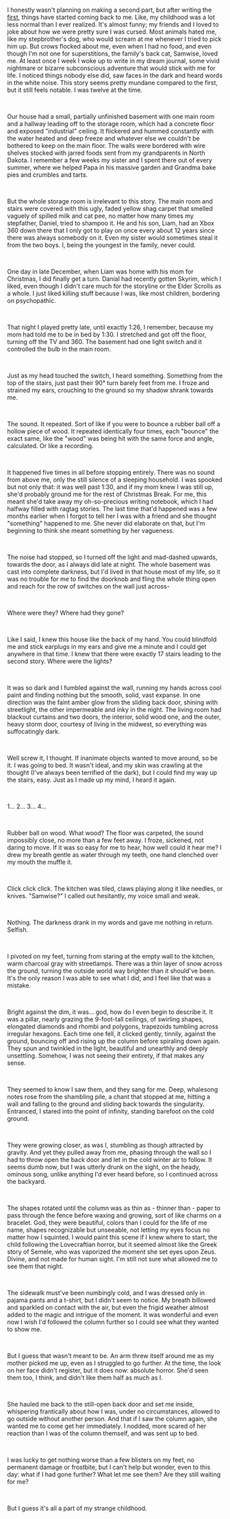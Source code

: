 I honestly wasn't planning on making a second part, but after writing the [first](https://www.reddit.com/r/nosleep/comments/xwt00x/it_wasnt_my_sister_and_i_swear_im_not_crazy/), things have started coming back to me. Like, my childhood was a lot less normal than I ever realized. It's almost funny; my friends and I loved to joke about how we were pretty sure I was cursed. Most animals hated me, like my stepbrother's dog, who would scream at me whenever I tried to pick him up. But crows flocked about me, even when I had no food, and even though I'm not one for superstitions, the family's back cat, Samwise, loved me. At least once I week I woke up to write in my dream journal, some vivid nightmare or bizarre subconscious adventure that would stick with me for life. I noticed things nobody else did, saw faces in the dark and heard words in the white noise. This story seems pretty mundane compared to the first, but it still feels notable. I was twelve at the time.

&#x200B;

Our house had a small, partially unfinished basement with one main room and a hallway leading off to the storage room, which had a concrete floor and exposed "industrial" ceiling. It flickered and hummed constantly with the water heated and deep freeze and whatever else we couldn't be bothered to keep on the main floor. The walls were bordered with wire shelves stocked with jarred foods sent from my grandparents in North Dakota. I remember a few weeks my sister and I spent there out of every summer, where we helped Papa in his massive garden and Grandma bake pies and crumbles and tarts.

&#x200B;

But the whole storage room is irrelevant to this story. The main room and stairs were covered with this ugly, faded yellow shag carpet that smelled vaguely of spilled milk and cat pee, no matter how many times my stepfather, Daniel, tried to shampoo it. He and his son, Liam, had an Xbox 360 down there that I only got to play on once every about 12 years since there was always somebody on it. Even my sister would sometimes steal it from the two boys. I, being the youngest in the family, never could.

&#x200B;

One day in late December, when Liam was home with his mom for Christmas, I did finally get a turn. Danial had recently gotten Skyrim, which I liked, even though I didn't care much for the storyline or the Elder Scrolls as a whole. I just liked killing stuff because I was, like most children, bordering on psychopathic.

&#x200B;

That night I played pretty late, until exactly 1:26, I remember, because my mom had told me to be in bed by 1:30. I stretched and got off the floor, turning off the TV and 360. The basement had one light switch and it controlled the bulb in the main room.

&#x200B;

Just as my head touched the switch, I heard something. Something from the top of the stairs, just past their 90° turn barely feet from me. I froze and strained my ears, crouching to the ground so my shadow shrank towards me.

&#x200B;

The sound. It repeated. Sort of like if you were to bounce a rubber ball off a hollow piece of wood. It repeated identically four times, each "bounce" the exact same, like the "wood" was being hit with the same force and angle, calculated. Or like a recording.

&#x200B;

It happened five times in all before stopping entirely. There was no sound from above me, only the still silence of a sleeping household. I was spooked but not only that: it was well past 1:30, and if my mom knew I was still up, she'd probably ground me for the rest of Christmas Break. For me, this meant she'd take away my oh-so-precious writing notebook, which I had halfway filled with ragtag stories. The last time that'd happened was a few months earlier when I forgot to tell her I was with a friend and she thought "something" happened to me. She never did elaborate on that, but I'm beginning to think she meant something by her vagueness.

&#x200B;

The noise had stopped, so I turned off the light and mad-dashed upwards, towards the door, as I always did late at night. The whole basement was cast into complete darkness, but I'd lived in that house most of my life, so it was no trouble for me to find the doorknob and fling the whole thing open and reach for the row of switches on the wall just across-

&#x200B;

Where were they? Where had they gone?

&#x200B;

Like I said, I knew this house like the back of my hand. You could blindfold me and stick earplugs in my ears and give me a minute and I could get anywhere in that time. I knew that there were exactly 17 stairs leading to the second story. Where were the lights?

&#x200B;

It was so dark and I fumbled against the wall, running my hands across cool paint and finding nothing but the smooth, solid, vast expanse. In one direction was the faint amber glow from the sliding back door, shining with streetlight, the other impermeable and inky in the night. The living room had blackout curtains and two doors, the interior, solid wood one, and the outer, heavy storm door, courtesy of living in the midwest, so everything was suffocatingly dark.

&#x200B;

Well screw it, I thought. If inanimate objects wanted to move around, so be it. I was going to bed. It wasn't ideal, and my skin was crawling at the thought (I've always been terrified of the dark), but I could find my way up the stairs, easy. Just as I made up my mind, I heard it again.

&#x200B;

1... 2... 3... 4...

&#x200B;

Rubber ball on wood. What wood? The floor was carpeted, the sound impossibly close, no more than a few feet away. I froze, sickened, not daring to move. If it was so easy for me to hear, how well could it hear me? I drew my breath gentle as water through my teeth, one hand clenched over my mouth the muffle it.

&#x200B;

Click click click. The kitchen was tiled, claws playing along it like needles, or knives. "Samwise?" I called out hesitantly, my voice small and weak.

&#x200B;

Nothing. The darkness drank in my words and gave me nothing in return. Selfish.

&#x200B;

I pivoted on my feet, turning from staring at the empty wall to the kitchen, warm charcoal gray with streetlamps. There was a thin layer of snow across the ground, turning the outside world way brighter than it should've been. It's the only reason I was able to see what I did, and I feel like that was a mistake.

&#x200B;

Bright against the dim, it was... god, how do I even begin to describe it. It was a pillar, nearly grazing the 9-foot-tall ceilings, of swirling shapes, elongated diamonds and rhombi and polygons, trapezoids tumbling across irregular hexagons. Each time one fell, it clicked gently, tinnily, against the ground, bouncing off and rising up the column before spiraling down again. They spun and twinkled in the light, beautiful and unearthly and deeply unsettling. Somehow, I was not seeing their entirety, if that makes any sense.

&#x200B;

They seemed to know I saw them, and they sang for me. Deep, whalesong notes rose from the shambling pile, a chant that stopped at me, hitting a wall and falling to the ground and sliding back towards the singularity. Entranced, I stared into the point of infinity, standing barefoot on the cold ground.

&#x200B;

They were growing closer, as was I, stumbling as though attracted by gravity. And yet they pulled away from me, phasing through the wall so I had to throw open the back door and let in the cold winter air to follow. It seems dumb now, but I was utterly drunk on the sight, on the heady, ominous song, unlike anything I'd ever heard before, so I continued across the backyard.

&#x200B;

The shapes rotated until the column was as thin as - thinner than - paper to pass through the fence before waxing and growing, sort of like charms on a bracelet. God, they were beautiful, colors than I could for the life of me name, shapes recognizable but unseeable, not letting my eyes focus no matter how I squinted. I would paint this scene if I knew where to start, the child following the Lovecraftian horror, but it seemed almost like the Greek story of Semele, who was vaporized the moment she set eyes upon Zeus. Divine, and not made for human sight. I'm still not sure what allowed me to see them that night.

&#x200B;

The sidewalk must've been numbingly cold, and I was dressed only in pajama pants and a t-shirt, but I didn't seem to notice. My breath billowed and sparkled on contact with the air, but even the frigid weather almost added to the magic and intrigue of the moment. It was wonderful and even now I wish I'd followed the column further so I could see what they wanted to show me.

&#x200B;

But I guess that wasn't meant to be. An arm threw itself around me as my mother picked me up, even as I struggled to go further. At the time, the look on her face didn't register, but it does now: absolute horror. She'd seen them too, I think, and didn't like them half as much as I.

&#x200B;

She hauled me back to the still-open back door and set me inside, whispering frantically about how I was, under no circumstances, allowed to go outside without another person. And that if I saw the column again, she wanted me to come get her immediately. I nodded, more scared of her reaction than I was of the column themself, and was sent up to bed.

&#x200B;

I was lucky to get nothing worse than a few blisters on my feet, no permanent damage or frostbite, but I can't help but wonder, even to this day: what if I had gone further? What let me see them? Are they still waiting for me?

&#x200B;

But I guess it's all a part of my strange childhood.